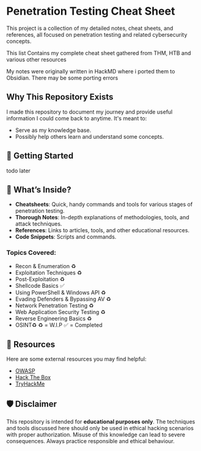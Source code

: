 # Penetration Testing Cheat Sheet
This project is a collection of my detailed notes, cheat sheets, and references, all focused on penetration testing and related cybersecurity concepts.

This list Contains my complete cheat sheet gathered from THM, HTB and various other resources

My notes were originally written in HackMD where i ported them to Obsidian. There may be some porting errors 
## Why This Repository Exists
I made this repository to document my journey and provide useful information I could come back to anytime. It's meant to:
- Serve as my knowledge base.
- Possibly help others learn and understand some concepts.
## 🚀 Getting Started
todo later
## 📖 What’s Inside?

- **Cheatsheets**: Quick, handy commands and tools for various stages of penetration testing.
- **Thorough Notes**: In-depth explanations of methodologies, tools, and attack techniques.
- **References**: Links to articles, tools, and other educational resources.
- **Code Snippets**: Scripts and commands.
### Topics Covered:
- Recon & Enumeration ♻️
- Exploitation Techniques ♻️
- Post-Exploitation ♻️
- Shellcode Basics ✅
- Using PowerShell & Windows API ♻️
- Evading Defenders & Bypassing AV ♻️
- Network Penetration Testing ♻️
- Web Application Security Testing ♻️
- Reverse Engineering Basics ♻️
- OSINT♻️
♻️ = W.I.P
✅ = Completed
## 🔗 Resources

Here are some external resources you may find helpful:
- [OWASP](https://owasp.org/)
- [Hack The Box](https://www.hackthebox.com/)
- [TryHackMe](https://tryhackme.com/)
## 🛡 Disclaimer

This repository is intended for **educational purposes only**. The techniques and tools discussed here should only be used in ethical hacking scenarios with proper authorization. Misuse of this knowledge can lead to severe consequences. Always practice responsible and ethical behaviour.